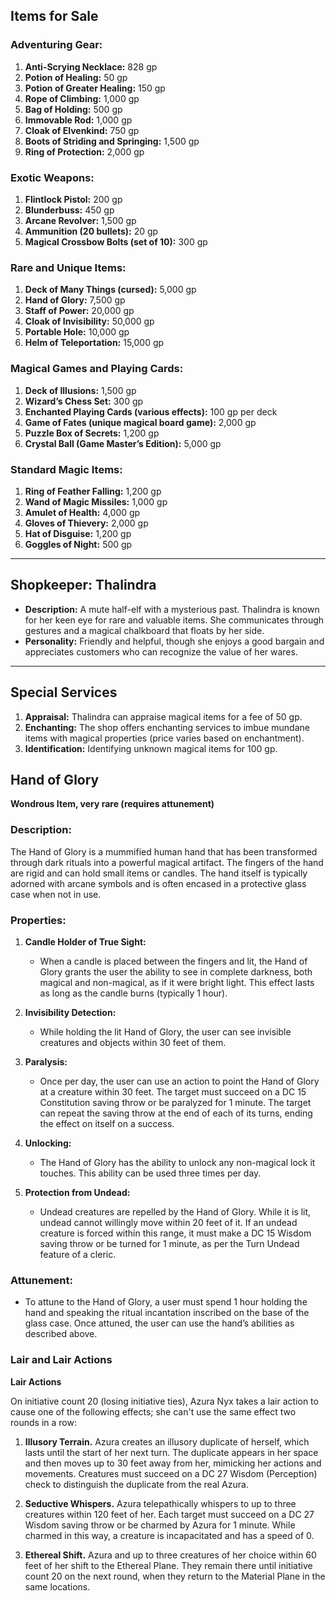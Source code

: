 ## Items for Sale

### **Adventuring Gear:**

1. **Anti-Scrying Necklace:** 828 gp
2. **Potion of Healing:** 50 gp
3. **Potion of Greater Healing:** 150 gp
4. **Rope of Climbing:** 1,000 gp
5. **Bag of Holding:** 500 gp
6. **Immovable Rod:** 1,000 gp
7. **Cloak of Elvenkind:** 750 gp
8. **Boots of Striding and Springing:** 1,500 gp
9. **Ring of Protection:** 2,000 gp

### **Exotic Weapons:**

1. **Flintlock Pistol:** 200 gp
2. **Blunderbuss:** 450 gp
3. **Arcane Revolver:** 1,500 gp
4. **Ammunition (20 bullets):** 20 gp
5. **Magical Crossbow Bolts (set of 10):** 300 gp

### **Rare and Unique Items:**

1. **Deck of Many Things (cursed):** 5,000 gp
2. **Hand of Glory:** 7,500 gp
3. **Staff of Power:** 20,000 gp
4. **Cloak of Invisibility:** 50,000 gp
5. **Portable Hole:** 10,000 gp
6. **Helm of Teleportation:** 15,000 gp

### **Magical Games and Playing Cards:**

1. **Deck of Illusions:** 1,500 gp
2. **Wizard’s Chess Set:** 300 gp
3. **Enchanted Playing Cards (various effects):** 100 gp per deck
4. **Game of Fates (unique magical board game):** 2,000 gp
5. **Puzzle Box of Secrets:** 1,200 gp
6. **Crystal Ball (Game Master’s Edition):** 5,000 gp

### **Standard Magic Items:**

1. **Ring of Feather Falling:** 1,200 gp
2. **Wand of Magic Missiles:** 1,000 gp
3. **Amulet of Health:** 4,000 gp
4. **Gloves of Thievery:** 2,000 gp
5. **Hat of Disguise:** 1,200 gp
6. **Goggles of Night:** 500 gp

---

## Shopkeeper: Thalindra

- **Description:** A mute half-elf with a mysterious past. Thalindra is known for her keen eye for rare and valuable items. She communicates through gestures and a magical chalkboard that floats by her side.
- **Personality:** Friendly and helpful, though she enjoys a good bargain and appreciates customers who can recognize the value of her wares.

---

## Special Services

1. **Appraisal:** Thalindra can appraise magical items for a fee of 50 gp.
2. **Enchanting:** The shop offers enchanting services to imbue mundane items with magical properties (price varies based on enchantment).
3. **Identification:** Identifying unknown magical items for 100 gp.


## Hand of Glory

**Wondrous Item, very rare (requires attunement)**

### Description:

The Hand of Glory is a mummified human hand that has been transformed through dark rituals into a powerful magical artifact. The fingers of the hand are rigid and can hold small items or candles. The hand itself is typically adorned with arcane symbols and is often encased in a protective glass case when not in use.

### Properties:

1. **Candle Holder of True Sight:**
    
    - When a candle is placed between the fingers and lit, the Hand of Glory grants the user the ability to see in complete darkness, both magical and non-magical, as if it were bright light. This effect lasts as long as the candle burns (typically 1 hour).
2. **Invisibility Detection:**
    
    - While holding the lit Hand of Glory, the user can see invisible creatures and objects within 30 feet of them.
3. **Paralysis:**
    
    - Once per day, the user can use an action to point the Hand of Glory at a creature within 30 feet. The target must succeed on a DC 15 Constitution saving throw or be paralyzed for 1 minute. The target can repeat the saving throw at the end of each of its turns, ending the effect on itself on a success.
4. **Unlocking:**
    
    - The Hand of Glory has the ability to unlock any non-magical lock it touches. This ability can be used three times per day.
5. **Protection from Undead:**
    
    - Undead creatures are repelled by the Hand of Glory. While it is lit, undead cannot willingly move within 20 feet of it. If an undead creature is forced within this range, it must make a DC 15 Wisdom saving throw or be turned for 1 minute, as per the Turn Undead feature of a cleric.

### Attunement:

- To attune to the Hand of Glory, a user must spend 1 hour holding the hand and speaking the ritual incantation inscribed on the base of the glass case. Once attuned, the user can use the hand’s abilities as described above.
### Lair and Lair Actions

**Lair Actions**

On initiative count 20 (losing initiative ties), Azura Nyx takes a lair action to cause one of the following effects; she can't use the same effect two rounds in a row:

1. **Illusory Terrain.** Azura creates an illusory duplicate of herself, which lasts until the start of her next turn. The duplicate appears in her space and then moves up to 30 feet away from her, mimicking her actions and movements. Creatures must succeed on a DC 27 Wisdom (Perception) check to distinguish the duplicate from the real Azura.
    
2. **Seductive Whispers.** Azura telepathically whispers to up to three creatures within 120 feet of her. Each target must succeed on a DC 27 Wisdom saving throw or be charmed by Azura for 1 minute. While charmed in this way, a creature is incapacitated and has a speed of 0.
    
3. **Ethereal Shift.** Azura and up to three creatures of her choice within 60 feet of her shift to the Ethereal Plane. They remain there until initiative count 20 on the next round, when they return to the Material Plane in the same locations.